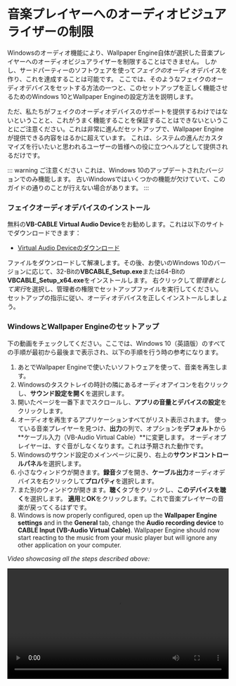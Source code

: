 # 音楽プレイヤーへのオーディオビジュアライザーの制限

Windowsのオーディオ機能により、Wallpaper Engine自体が選択した音楽プレイヤーへのオーディオビジュアライザーを制限することはできません。 しかし、サードパーティーのソフトウェアを使って*フェイクの*オーディオデバイスを作り、これを達成することは可能です。 ここでは、そのようなフェイクのオーディオデバイスをセットする方法の一つと、このセットアップを正しく機能させるためのWindows 10とWallpaper Engineの設定方法を説明します。

ただ、私たちがフェイクのオーディオデバイスのサポートを提供するわけではないということと、これがうまく機能することを保証することはできないということにご注意ください。これは非常に進んだセットアップで、Wallpaper Engineが提供できる内容をはるかに超えています。 これは、システムの進んだカスタマイズを行いたいと思われるユーザーの皆様への役に立つヘルプとして提供されるだけです。

::: warning
ご注意ください これは、Windows 10のアップデートされたバージョンでのみ機能します。 古いWindowsではいくつかの機能が欠けていて、このガイドの通りのことが行えない場合があります。
:::

### フェイクオーディオデバイスのインストール

無料の**VB-CABLE Virtual Audio Device**をお勧めします。これは以下のサイトでダウンロードできます：

* [Virtual Audio Deviceのダウンロード](https://www.vb-audio.com/Cable/)

ファイルをダウンロードして解凍します。その後、お使いのWindows 10のバージョンに応じて、32-Bitの**VBCABLE_Setup.exe**または64-Bitの**VBCABLE_Setup_x64.exe**をインストールします。 右クリックして*管理者として実行*を選択し、管理者の権限でセットアップファイルを実行してください。 セットアップの指示に従い、オーディオデバイスを正しくインストールしましょう。

### WindowsとWallpaper Engineのセットアップ

下の動画をチェックしてください。ここでは、Windows 10（英語版）のすべての手順が最初から最後まで表示され、以下の手順を行う時の参考になります。

1. あとでWallpaper Engineで使いたいソフトウェアを使って、音楽を再生します。
2. Windowsのタスクトレイの時計の隣にあるオーディオアイコンを右クリックし、**サウンド設定を開く**を選択します。
3. 開いたページを一番下までスクロールし、**アプリの音量とデバイスの設定**をクリックします。
4. オーディオを再生するアプリケーションすべてがリスト表示されます。 使っている音楽プレイヤーを見つけ、**出力**の列で、オプションを**デフォルト**から**ケーブル入力（VB-Audio Virtual Cable）**に変更します。 オーディオプレイヤーは、すぐ音がしなくなります。これは予期された動作です。
5. Windowsのサウンド設定のメインページに戻り、右上の**サウンドコントロールパネル**を選択します。
6. 小さなウィンドウが開きます。**録音**タブを開き、**ケーブル出力**オーディオデバイスを右クリックして**プロパティ**を選択します。
7. また別のウィンドウが開きます。**聴く**タブをクリックし、**このデバイスを聴く**を選択します。 **適用**と**OK**をクリックします。これで音楽プレイヤーの音楽が戻ってくるはずです。
8. Windows is now properly configured, open up the **Wallpaper Engine settings** and in the **General** tab, change the **Audio recording device** to **CABLE Input (VB-Audio Virtual Cable)**. Wallpaper Engine should now start reacting to the music from your music player but will ignore any other application on your computer.

*Video showcasing all the steps described above:*

<video width="100%" controls>
  <source src="/videos/audioinputdevice.mp4" type="video/mp4">
  Your browser does not support the video tag.
</video>
